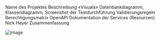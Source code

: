 Name des Projektes 
Beschreibung
«Visuals» Datenbankdiagramm, Klassendiagramm, Screenshot der Testdurchführung
Validierungsregeln
Berechtigungsmatrix
OpenAPI Dokumentation der Services (Resourcen)
Nick Heyer
Zusammenfassung




![image](https://github.com/user-attachments/assets/8e8ba2e0-fc09-4b99-86d3-f0bd2e16fd0a)


